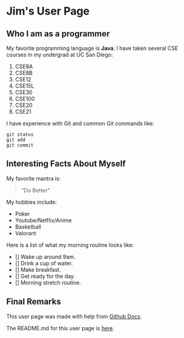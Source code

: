 # Jim's User Page

## Who I am as a programmer 
My favorite programming language is **Java**. 
I have taken several CSE courses in my undergrad at UC San Diego:
1. CSE8A
2. CSE8B
3. CSE12
4. CSE15L
5. CSE30
6. CSE100
7. CSE20
8. CSE21


I have experience with Git and common Git commands like:
```
git status
git add
git commit
```


## Interesting Facts About Myself
My favorite mantra is: 
>"Do Better"

My hobbies include:
- Poker
- Youtube/Netflix/Anime 
- Basketball 
- Valorant

Here is a list of what my morning routine looks like: 
- []  Wake up around 9am. 
- []  Drink a cup of water.
- []  Make breakfast.
- []  Get ready for the day.
- []  Morning stretch routine. 

## Final Remarks
This user page was made with help from [Github Docs](https://docs.github.com/en/github/writing-on-github/getting-started-with-writing-and-formatting-on-github/basic-writing-and-formatting-syntax#quoting-code).

The README.md for this user page is [here](README.md).